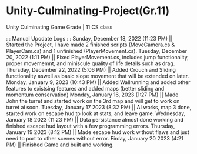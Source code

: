 # Unity-Culminating-Project(Gr.11)
Unity Culminating Game Grade | 11 CS class 

: : Manual Upodate Logs : :
Sunday, December 18, 2022 (11:23 PM) || Started the Project, I have made 2 finished scripts (MoveCamera.cs & PlayerCam.cs) and 1 unfinished (PlayerMovement.cs).
Tuesday, December 20, 2022 (1:11 PM) || Fixed PlayerMovement.cs, includes jump functionality, proper movememnt, and miniscule quality of life details such as drag.
Thursday, December 22, 2022 (5:06 PM) || Added Crouch and Sliding functionality aswell as basic slope movement that will be extended on later.
Monday, January 9, 2023 (10:43 PM) || Added Wallrunning and added other features to existsing features and added maps (better sliding and momentum conservation)
Monday, January 16, 2023 (1:27 PM) || Made John the turret and started work on the 3rd map and will get to work on turret ai soon.
Tuesday, January 17 2023 (8:32 PM) || AI works, map 3 done, started work on escape hud to look at stats, and leave game.
Wednesday, January 18 2023 (11:23 PM) || Data persistance almost done working and finished escape hud layout with a few programming errors.
Thursday, January 19 2023 (8:12 PM) || Made escape hud work without flaws and just need to port to other scenes without error.
Firday, January 20 2023 (4:21 PM) || Finished Game and built and working.

